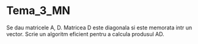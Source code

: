 # Tema_3_MN
Se dau matricele A, D. Matricea D este diagonala si este memorata intr un vector. Scrie un algoritm eficient pentru a calcula produsul AD.
